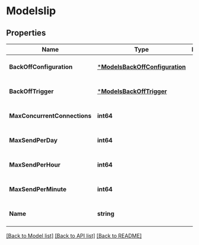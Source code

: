# ModelsIip

## Properties
Name | Type | Description | Notes
------------ | ------------- | ------------- | -------------
**BackOffConfiguration** | [***ModelsBackOffConfiguration**](models.BackOffConfiguration.md) |  | [optional] [default to null]
**BackOffTrigger** | [***ModelsBackOffTrigger**](models.BackOffTrigger.md) |  | [optional] [default to null]
**MaxConcurrentConnections** | **int64** |  | [optional] [default to null]
**MaxSendPerDay** | **int64** |  | [optional] [default to null]
**MaxSendPerHour** | **int64** |  | [optional] [default to null]
**MaxSendPerMinute** | **int64** |  | [optional] [default to null]
**Name** | **string** |  | [optional] [default to null]

[[Back to Model list]](../README.md#documentation-for-models) [[Back to API list]](../README.md#documentation-for-api-endpoints) [[Back to README]](../README.md)



